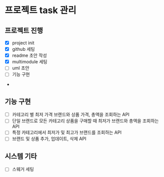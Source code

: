 # 프로젝트 task 관리
## 프로젝트 진행
- [x] project init
- [x] github 세팅
- [x] readme 초안 작성
- [x] multimodule 세팅
- [ ] uml 초안
- [ ] 기능 구현
- 
## 기능 구현
- [ ] 카테고리 별 최저 가격 브랜드와 상품 가격, 총액을 조회하는 API
- [ ] 단일 브랜드로 모든 카테고리 상품을 구매할 때 최저가 브랜드와 총액을 조회하는 API
- [ ] 특정 카테고리에서 최저가 및 최고가 브랜드를 조회하는 API
- [ ] 브랜드 및 상품 추가, 업데이트, 삭제 API

## 시스템 기타
- [ ] 스웨거 세팅
